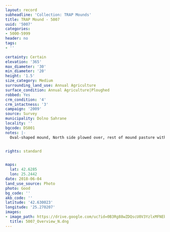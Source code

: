 ```yaml
---
layout: record
subheadline: 'Collection: TRAP Mounds'
title: TRAP Mound - 5007
uuid: '5007'
categories:
- 5000-5999
header: no
tags:
- ''

certainty: Certain
elevation: '365'
max_diameter: '30'
min_diameter: '20'
height: '1.5'
size_category: Medium
surrounding_land_use: Annual Agriculture
surface_condition: Annual Agriculture|Ploughed
robbed: Yes
crm_condition: '4'
crm_intactness: '3'
campaign: '2009'
source: Survey
municipality: Dolno Sahrane
locality: ''
bgcode: DS001
notes: |-
  Oval-shaped mound, North side plowed over, rest of mound pasture with undefined boundaries.


rights: standard


maps:
  lat: 42.6285
  lon: 25.2442
date: 2018-06-04
land_use_source: Photo
photo: Good
bg_code: ''
akb_code: ''
latitude: '42.630023'
longitude: '25.270207'
images:
- image_path: https://drive.google.com/uc?id=0B3Rg88wZDQscU0V3YzlxMFNEbmM
  title: 5007_Overview_N.dng
---
```

